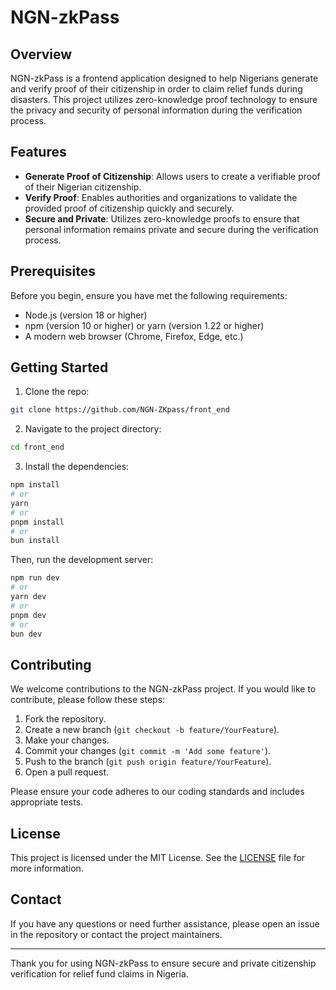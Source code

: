 # NGN-zkPass
## Overview
NGN-zkPass is a frontend application designed to help Nigerians generate and verify proof of their citizenship in order to claim relief funds during disasters. This project utilizes zero-knowledge proof technology to ensure the privacy and security of personal information during the verification process.

## Features
- **Generate Proof of Citizenship**: Allows users to create a verifiable proof of their Nigerian citizenship.
- **Verify Proof**: Enables authorities and organizations to validate the provided proof of citizenship quickly and securely.
- **Secure and Private**: Utilizes zero-knowledge proofs to ensure that personal information remains private and secure during the verification process.

## Prerequisites
Before you begin, ensure you have met the following requirements:

- Node.js (version 18 or higher)
- npm (version 10 or higher) or yarn (version 1.22 or higher)
- A modern web browser (Chrome, Firefox, Edge, etc.)

## Getting Started
1. Clone the repo:
```bash
git clone https://github.com/NGN-ZKpass/front_end
```

2. Navigate to the project directory:
```bash
cd front_end
```

3. Install the dependencies:
```bash
npm install
# or
yarn
# or
pnpm install
# or
bun install
```

Then, run the development server:

```bash
npm run dev
# or
yarn dev
# or
pnpm dev
# or
bun dev
```

## Contributing
We welcome contributions to the NGN-zkPass project. If you would like to contribute, please follow these steps:

1. Fork the repository.
2. Create a new branch (`git checkout -b feature/YourFeature`).
3. Make your changes.
4. Commit your changes (`git commit -m 'Add some feature'`).
5. Push to the branch (`git push origin feature/YourFeature`).
6. Open a pull request.

Please ensure your code adheres to our coding standards and includes appropriate tests.

## License
This project is licensed under the MIT License. See the [LICENSE](LICENSE) file for more information.

## Contact
If you have any questions or need further assistance, please open an issue in the repository or contact the project maintainers.

---

Thank you for using NGN-zkPass to ensure secure and private citizenship verification for relief fund claims in Nigeria.